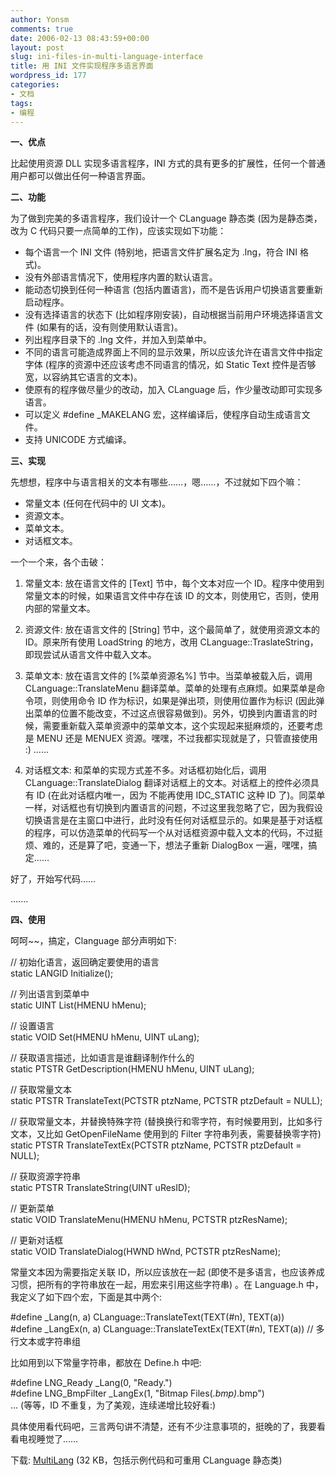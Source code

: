 ```yaml
---
author: Yonsm
comments: true
date: 2006-02-13 08:43:59+00:00
layout: post
slug: ini-files-in-multi-language-interface
title: 用 INI 文件实现程序多语言界面
wordpress_id: 177
categories:
- 文档
tags:
- 编程
---
```


**一、优点**

  


比起使用资源 DLL 实现多语言程序，INI 方式的具有更多的扩展性，任何一个普通用户都可以做出任何一种语言界面。

  


**二、功能**

  


为了做到完美的多语言程序，我们设计一个 CLanguage 静态类 (因为是静态类，改为 C 代码只要一点简单的工作)，应该实现如下功能：

<!-- more -->  


  * 每个语言一个 INI 文件 (特别地，把语言文件扩展名定为 .lng，符合 INI 格式)。 
  * 没有外部语言情况下，使用程序内置的默认语言。 
  * 能动态切换到任何一种语言 (包括内置语言)，而不是告诉用户切换语言要重新启动程序。 
  * 没有选择语言的状态下 (比如程序刚安装)，自动根据当前用户环境选择语言文件 (如果有的话，没有则使用默认语言)。 
  * 列出程序目录下的 .lng 文件，并加入到菜单中。 
  * 不同的语言可能造成界面上不同的显示效果，所以应该允许在语言文件中指定字体 (程序的资源中还应该考虑不同语言的情况，如 Static Text 控件是否够宽，以容纳其它语言的文本)。 
  * 使原有的程序做尽量少的改动，加入 CLanguage 后，作少量改动即可实现多语言。 
  * 可以定义 #define _MAKELANG 宏，这样编译后，使程序自动生成语言文件。 
  * 支持 UNICODE 方式编译。

**三、实现**

  


先想想，程序中与语言相关的文本有哪些……，嗯……，不过就如下四个嘛：

  


  * 常量文本 (任何在代码中的 UI 文本)。 
  * 资源文本。 
  * 菜单文本。 
  * 对话框文本。

一个一个来，各个击破：

  


1. 常量文本: 放在语言文件的 [Text] 节中，每个文本对应一个 ID。程序中使用到常量文本的时候，如果语言文件中存在该 ID 的文本，则使用它，否则，使用内部的常量文本。

  


2. 资源文件: 放在语言文件的 [String] 节中，这个最简单了，就使用资源文本的 ID。原来所有使用 LoadString 的地方，改用 CLanguage::TraslateString，即现尝试从语言文件中载入文本。

  


3. 菜单文本: 放在语言文件的 [%菜单资源名%] 节中。当菜单被载入后，调用 CLanguage::TranslateMenu 翻译菜单。菜单的处理有点麻烦。如果菜单是命令项，则使用命令 ID 作为标识，如果是弹出项，则使用位置作为标识 (因此弹出菜单的位置不能改变，不过这点很容易做到)。另外，切换到内置语言的时候，需要重新载入菜单资源中的菜单文本，这个实现起来挺麻烦的，还要考虑是 MENU 还是 MENUEX 资源。嘿嘿，不过我都实现就是了，只管直接使用 :) ……

  


4. 对话框文本: 和菜单的实现方式差不多。对话框初始化后，调用 CLanguage::TranslateDialog 翻译对话框上的文本。对话框上的控件必须具有 ID (在此对话框内唯一，因为 不能再使用 IDC_STATIC 这种 ID 了)。同菜单一样，对话框也有切换到内置语言的问题，不过这里我忽略了它，因为我假设切换语言是在主窗口中进行，此时没有任何对话框显示的。如果是基于对话框的程序，可以仿造菜单的代码写一个从对话框资源中载入文本的代码，不过挺烦、难的，还是算了吧，变通一下，想法子重新 DialogBox 一遍，嘿嘿，搞定……

  


好了，开始写代码……

  


.......

  


**四、使用**

  


呵呵~~，搞定，Clanguage 部分声明如下:

  


// 初始化语言，返回确定要使用的语言  
static LANGID Initialize();

  


// 列出语言到菜单中  
static UINT List(HMENU hMenu);

  


// 设置语言  
static VOID Set(HMENU hMenu, UINT uLang);

  


// 获取语言描述，比如语言是谁翻译制作什么的  
static PTSTR GetDescription(HMENU hMenu, UINT uLang);

  


// 获取常量文本  
static PTSTR TranslateText(PCTSTR ptzName, PCTSTR ptzDefault = NULL);

  


// 获取常量文本，并替换特殊字符 (替换换行和零字符，有时候要用到，比如多行文本，又比如 GetOpenFileName 使用到的 Filter 字符串列表，需要替换零字符)  
static PTSTR TranslateTextEx(PCTSTR ptzName, PCTSTR ptzDefault = NULL);

  


// 获取资源字符串  
static PTSTR TranslateString(UINT uResID);

  


// 更新菜单  
static VOID TranslateMenu(HMENU hMenu, PCTSTR ptzResName);

  


// 更新对话框  
static VOID TranslateDialog(HWND hWnd, PCTSTR ptzResName);

  


常量文本因为需要指定关联 ID，所以应该放在一起 (即使不是多语言，也应该养成习惯，把所有的字符串放在一起，用宏来引用这些字符串) 。在 Language.h 中，我定义了如下四个宏，下面是其中两个:

  


#define _Lang(n, a) CLanguage::TranslateText(TEXT(#n), TEXT(a))  
#define _LangEx(n, a) CLanguage::TranslateTextEx(TEXT(#n), TEXT(a)) // 多行文本或字符串组

  


比如用到以下常量字符串，都放在 Define.h 中吧:

  


#define LNG_Ready _Lang(0, "Ready.")  
#define LNG_BmpFilter _LangEx(1, "Bitmap Files(*.bmp)*.bmp")  
... (等等，ID 不重复，为了美观，连续递增比较好看:)

  


  
具体使用看代码吧，三言两句讲不清楚，还有不少注意事项的，挺晚的了，我要看看电视睡觉了……

  


下载: [MultiLang](up/1101221272.rar) (32 KB，包括示例代码和可重用 CLanguage 静态类)

  

